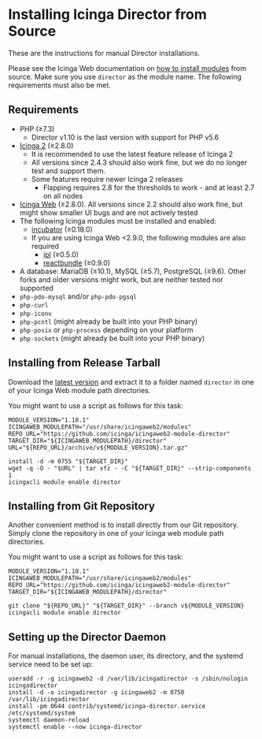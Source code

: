 # Installing Icinga Director from Source

These are the instructions for manual Director installations.

Please see the Icinga Web documentation on
[how to install modules](https://icinga.com/docs/icinga-web-2/latest/doc/08-Modules/#installation) from source.
Make sure you use `director` as the module name. The following requirements must also be met.

## Requirements

* PHP (≥7.3)
    * Director v1.10 is the last version with support for PHP v5.6
* [Icinga 2](https://github.com/Icinga/icinga2) (≥2.8.0)
    * It is recommended to use the latest feature release of Icinga 2
    * All versions since 2.4.3 should also work fine, but
      we do no longer test and support them.
    * Some features require newer Icinga 2 releases
        * Flapping requires 2.8 for the thresholds to work - and at least 2.7 on all
          nodes
* [Icinga Web](https://github.com/Icinga/icingaweb2) (≥2.8.0). All versions since 2.2 should also work fine, but
  might show smaller UI bugs and are not actively tested
* The following Icinga modules must be installed and enabled:
    * [incubator](https://github.com/Icinga/icingaweb2-module-incubator) (≥0.18.0)
    * If you are using Icinga Web <2.9.0, the following modules are also required
        * [ipl](https://github.com/Icinga/icingaweb2-module-ipl) (≥0.5.0)
        * [reactbundle](https://github.com/Icinga/icingaweb2-module-reactbundle) (≥0.9.0)
* A database: MariaDB (≥10.1), MySQL (≥5.7), PostgreSQL (≥9.6). Other
  forks and older versions might work, but are neither tested nor supported
* `php-pdo-mysql` and/or `php-pdo-pgsql`
* `php-curl`
* `php-iconv`
* `php-pcntl` (might already be built into your PHP binary)
* `php-posix` or `php-process` depending on your platform
* `php-sockets` (might already be built into your PHP binary)

## Installing from Release Tarball

Download the [latest version](https://github.com/Icinga/icingaweb2-module-director/releases)
and extract it to a folder named `director` in one of your Icinga Web module path directories.

You might want to use a script as follows for this task:

```shell
MODULE_VERSION="1.10.1"
ICINGAWEB_MODULEPATH="/usr/share/icingaweb2/modules"
REPO_URL="https://github.com/icinga/icingaweb2-module-director"
TARGET_DIR="${ICINGAWEB_MODULEPATH}/director"
URL="${REPO_URL}/archive/v${MODULE_VERSION}.tar.gz"

install -d -m 0755 "${TARGET_DIR}"
wget -q -O - "$URL" | tar xfz - -C "${TARGET_DIR}" --strip-components 1
icingacli module enable director
```

## Installing from Git Repository

Another convenient method is to install directly from our Git repository.
Simply clone the repository in one of your Icinga web module path directories.

You might want to use a script as follows for this task:

```shell
MODULE_VERSION="1.10.1"
ICINGAWEB_MODULEPATH="/usr/share/icingaweb2/modules"
REPO_URL="https://github.com/icinga/icingaweb2-module-director"
TARGET_DIR="${ICINGAWEB_MODULEPATH}/director"

git clone "${REPO_URL}" "${TARGET_DIR}" --branch v${MODULE_VERSION}
icingacli module enable director
```

## Setting up the Director Daemon

For manual installations, the daemon user, its directory, and the systemd service need to be set up:

```shell
useradd -r -g icingaweb2 -d /var/lib/icingadirector -s /sbin/nologin icingadirector
install -d -o icingadirector -g icingaweb2 -m 0750 /var/lib/icingadirector
install -pm 0644 contrib/systemd/icinga-director.service /etc/systemd/system
systemctl daemon-reload
systemctl enable --now icinga-director
```
<!-- {% include "02-Installation.md" %} -->
